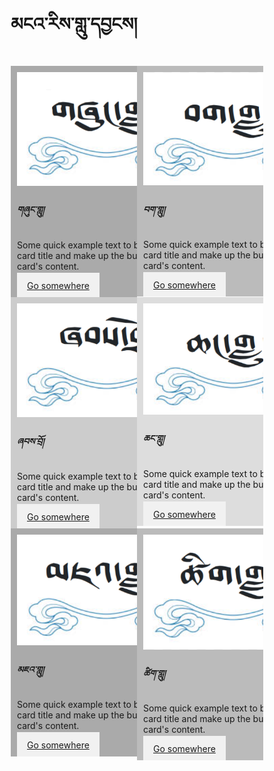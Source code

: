 

<!DOCTYPE html>
<html>
<head>


<style>
* {
  box-sizing: border-box;
}

/* Create two equal columns that floats next to each other */
.column {
  float: left;
  width: 50%;
  padding: 10px;
}

/* Clear floats after the columns */
.row:after {
  content: "";
  display: table;
  clear: both;
}
/* Style the buttons */
.btn {
  border: none;
  outline: none;
  padding: 12px 16px;
  background-color: #f1f1f1;
  cursor: pointer;
}

.btn:hover {
  background-color: #ddd;
}

.btn.active {
  background-color: #666;
  color: white;
}
</style>
</head>
<body>

<h1>མངའ་རིས་གླུ་དབྱངས།</h1>
<div class="row">
  <div class="column" style="background-color:#aaa;">
    <div class="card" style="width: 18rem;">
        <img class="card-img-top" src="_assets/categories/cat1.png" alt="Card image cap">
        <div class="card-body">
            <h5 class="card-title">གཞུང་གླུ།</h5>
            <p class="card-text">Some quick example text to build on the card title and make up the bulk of the card's content.</p>
            <a href="#" class="btn btn-primary">Go somewhere</a>
        </div>
    </div>
  </div>
  <div class="column" style="background-color:#bbb;">
    <div class="card" style="width: 18rem;">
        <img class="card-img-top" src="_assets/categories/cat2.png" alt="Card image cap">
        <div class="card-body">
            <h5 class="card-title">བག་གླུ།</h5>
            <p class="card-text">Some quick example text to build on the card title and make up the bulk of the card's content.</p>
            <a href="#" class="btn btn-primary">Go somewhere</a>
        </div>
    </div>
  </div>
</div>

<div class="row">
  <div class="column" style="background-color:#ccc;">
    <div class="card" style="width: 18rem;">
        <img class="card-img-top" src="_assets/categories/cat3.png" alt="Card image cap">
        <div class="card-body">
            <h5 class="card-title">ཞབས་བྲོ།</h5>
            <p class="card-text">Some quick example text to build on the card title and make up the bulk of the card's content.</p>
            <a href="#" class="btn btn-primary">Go somewhere</a>
        </div>
    </div>
  </div>
  <div class="column" style="background-color:#ddd;">
    <div class="card" style="width: 18rem;">
        <img class="card-img-top" src="_assets/categories/cat4.png" alt="Card image cap">
        <div class="card-body">
            <h5 class="card-title">ཆང་གླུ།</h5>
            <p class="card-text">Some quick example text to build on the card title and make up the bulk of the card's content.</p>
            <a href="#" class="btn btn-primary">Go somewhere</a>
        </div>
    </div>
  </div>
</div>
<div class="row">
  <div class="column" style="background-color:#aaa;">
    <div class="card" style="width: 18rem;">
        <img class="card-img-top" src="_assets/categories/cat5.png" alt="Card image cap">
        <div class="card-body">
            <h5 class="card-title">མཇའ་གླུ།</h5>
            <p class="card-text">Some quick example text to build on the card title and make up the bulk of the card's content.</p>
            <a href="#" class="btn btn-primary">Go somewhere</a>
        </div>
    </div>
  </div>
  <div class="column" style="background-color:#bbb;">
    <div class="card" style="width: 18rem;">
        <img class="card-img-top" src="_assets/categories/cat6.png" alt="Card image cap">
        <div class="card-body">
            <h5 class="card-title">ཚིག་གླུ།</h5>
            <p class="card-text">Some quick example text to build on the card title and make up the bulk of the card's content.</p>
            <a href="#" class="btn btn-primary">Go somewhere</a>
        </div>
    </div>
  </div>
</div>
</body>
</html>